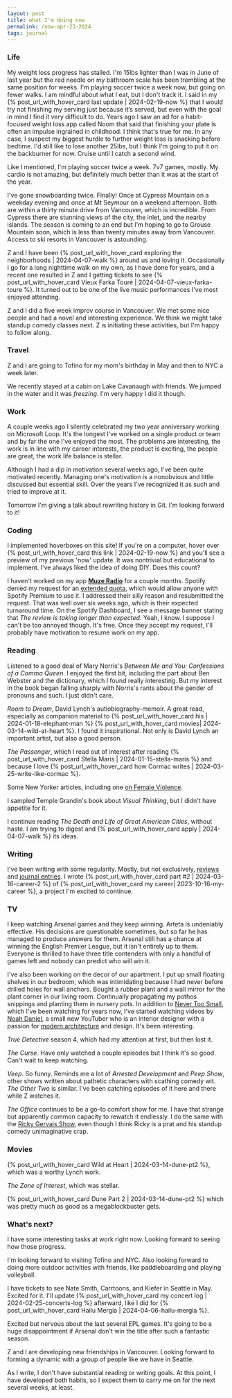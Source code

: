 ```yaml
---
layout: post
title: what I'm doing now
permalink: /now-apr-23-2024
tags: journal
---
```


<!--more-->

### Life

My weight loss progress has stalled.
I'm 15lbs lighter than I was in June of last year but the red needle on my bathroom scale has been trembling at the same position for weeks.
I'm playing soccer twice a week now, but going on fewer walks.
I am mindful about what I eat, but I don't track it.
I said in my {% post_url_with_hover_card last update | 2024-02-19-now %} that I would try not finishing my serving just because it’s served, but even with the goal in mind I find it very difficult to do.
Years ago I saw an ad for a habit-focused weight loss app called Noom that said that finishing your plate is often an impulse ingrained in childhood.
I think that's true for me.
In any case, I suspect my biggest hurdle to further weight loss is snacking before bedtime.
I'd still like to lose another 25lbs, but I think I'm going to put it on the backburner for now.
Cruise until I catch a second wind.

Like I mentioned, I'm playing soccer twice a week.
7v7 games, mostly.
My cardio is not amazing, but definitely much better than it was at the start of the year.

I've gone snowboarding twice.
Finally!
Once at Cypress Mountain on a weekday evening and once at Mt Seymour on a weekend afternoon.
Both are within a thirty minute drive from Vancouver, which is incredible.
From Cypress there are stunning views of the city, the inlet, and the nearby islands.
The season is coming to an end but I'm hoping to go to Grouse Mountain soon, which is less than twenty minutes away from Vancouver.
Access to ski resorts in Vancouver is astounding.

Z and I have been {% post_url_with_hover_card exploring the neighborhoods | 2024-04-07-walk %} around us and loving it.
Occasionally I go for a long nighttime walk on my own, as I have done for years, and a recent one resulted in Z and I getting tickets to see {% post_url_with_hover_card Vieux Farka Touré | 2024-04-07-vieux-farka-toure %}.
It turned out to be one of the live music performances I've most enjoyed attending.

Z and I did a five week improv course in Vancouver.
We met some nice people and had a novel and interesting experience.
We think we might take standup comedy classes next.
Z is initiating these activities, but I'm happy to follow along.

### Travel

Z and I are going to Tofino for my mom's birthday in May and then to NYC a week later.

We recently stayed at a cabin on Lake Cavanaugh with friends.
We jumped in the water and it was _freezing_.
I'm very happy I did it though.

### Work

A couple weeks ago I silently celebrated my two year anniversary working on Microsoft Loop.
It's the longest I've worked on a single product or team and by far the one I've enjoyed the most.
The problems are interesting, the work is in line with my career interests, the product is exciting, the people are great, the work life balance is stellar.

Although I had a dip in motivation several weeks ago, I've been quite motivated recently.
Managing one's motivation is a nonobvious and little discussed but essential skill.
Over the years I've recognized it as such and tried to improve at it.

Tomorrow I'm giving a talk about rewriting history in Git.
I'm looking forward to it!

### Coding

I implemented hoverboxes on this site!
If you're on a computer, hover over {% post_url_with_hover_card this link | 2024-02-19-now %} and you'll see a preview of my previous 'now' update.
It was nontrivial but educational to implement.
I've always liked the idea of doing DIY.
Does this count?

I haven't worked on my app [**Muze Radio**](https://okjuan.me/muze-radio) for a couple months.
Spotify denied my request for an [extended quota](https://developer.spotify.com/documentation/web-api/concepts/rate-limits), which would allow anyone with Spotify Premium to use it.
I addressed their silly reason and resubmitted the request.
That was well over six weeks ago, which is their expected turnaround time.
On the Spotify Dashboard, I see a message banner stating that _The review is taking longer than expected_.
Yeah, I know.
I suppose I can't be too annoyed though.
It's free.
Once they accept my request, I'll probably have motivation to resume work on my app.

### Reading

Listened to a good deal of Mary Norris's _Between Me and You: Confessions of a Comma Queen_.
I enjoyed the first bit, including the part about Ben Webster and the dictionary, which I found really interesting.
But my interest in the book began falling sharply with Norris's rants about the gender of pronouns and such.
I just didn't care.

_Room to Dream_, David Lynch's autiobiography-memoir.
A great read, especially as companion material to {% post_url_with_hover_card his | 2024-01-18-elephant-man %} {% post_url_with_hover_card movies| 2024-03-14-wild-at-heart %}.
I found it inspirational.
Not only is David Lynch an important artist, but also a good person.

_The Passenger_, which I read out of interest after reading {% post_url_with_hover_card Stella Maris | 2024-01-15-stella-maris %} and because I love {% post_url_with_hover_card how Cormac writes | 2024-03-25-write-like-cormac %}.

Some New Yorker articles, including one [on Female Violence](https://www.newyorker.com/magazine/2024/02/12/the-furies-by-elizabeth-flock-review-if-love-could-kill-by-anna-motz).

I sampled Temple Grandin's book about _Visual Thinking_, but I didn't have appetite for it.

I continue reading _The Death and Life of Great American Cities_, without haste.
I am trying to digest and {% post_url_with_hover_card apply | 2024-04-07-walk %} its ideas.

### Writing

I've been writing with some regularity.
Mostly, but not exclusively, [reviews](https://okjuan.me/vbook/tags/reviews/) and [journal entries](https://okjuan.me/vbook/tags/journal/).
I wrote {% post_url_with_hover_card part #2 | 2024-03-16-career-2 %} of {% post_url_with_hover_card my career| 2023-10-16-my-career %}, a project I'm excited to continue.

### TV

I keep watching Arsenal games and they keep winning.
Arteta is undeniably effective.
His decisions are questionable sometimes, but so far he has managed to produce answers for them.
Arsenal still has a chance at winning the English Premier League, but it isn't entirely up to them.
Everyone is thrilled to have three title contenders with only a handful of games left and nobody can predict who will win it.

I've also been working on the decor of our apartment.
I put up small floating shelves in our bedroom, which was intimidating because I had never before drilled holes for wall anchors.
Bought a rubber plant and a wall mirror for the plant corner in our living room.
Continually propagating my pothos snippings and planting them in nursery pots.
In addition to [Never Too Small](https://www.youtube.com/@nevertoosmall), which I've been watching for years now, I've started watching videos by [Noah Daniel](https://www.youtube.com/@noahdaniel.studio), a small new YouTuber who is an interior designer with a passion for [modern architecture](https://www.wikiwand.com/en/Modern_architecture) and design.
It's been interesting.

_True Detective_ season 4, which had my attention at first, but then lost it.

_The Curse_.
Have only watched a couple episodes but I think it's so good.
Can't wait to keep watching.

_Veep_.
So funny.
Reminds me a lot of _Arrested Development_ and _Peep Show_, other shows written about pathetic characters with scathing comedy wit.
_The Other Two_ is similar.
I've been catching episodes of it here and there while Z watches it.

_The Office_ continues to be a go-to comfort show for me.
I have that strange but apparently common capacity to rewatch it endlessly.
I do the same with the [Ricky Gervais Show](https://open.spotify.com/show/34mXWuUCEa2UzTft5vxxLp?si=30f306edb2b04a6f), even though I think Ricky is a prat and his standup comedy unimaginative crap.

### Movies

{% post_url_with_hover_card Wild at Heart | 2024-03-14-dune-pt2 %}, which was a worthy Lynch work.

_The Zone of Interest_, which was stellar.

{% post_url_with_hover_card Dune Part 2 | 2024-03-14-dune-pt2 %} which was pretty much as good as a megablockbuster gets.

### What's next?

I have some interesting tasks at work right now.
Looking forward to seeing how those progress.

I'm looking forward to visiting Tofino and NYC.
Also looking forward to doing more outdoor activities with friends, like paddleboarding and playing volleyball.

I have tickets to see Nate Smith, Carrtoons, and Kiefer in Seattle in May.
Excited for it.
I'll update {% post_url_with_hover_card my concert log | 2024-02-25-concerts-log %} afterward, like I did for {% post_url_with_hover_card Hailu Mergia | 2024-04-06-hailu-mergia %}.

Excited but nervous about the last several EPL games.
It's going to be a huge disappointment if Arsenal don't win the title after such a fantastic season.

Z and I are developing new friendships in Vancouver.
Looking forward to forming a dynamic with a group of people like we have in Seattle.

As I write, I don't have substantial reading or writing goals.
At this point, I have developed both habits, so I expect them to carry me on for the next several weeks, at least.

